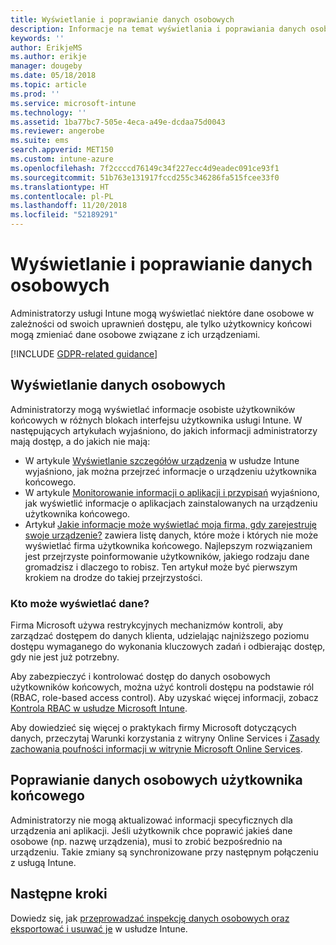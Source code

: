```yaml
---
title: Wyświetlanie i poprawianie danych osobowych
description: Informacje na temat wyświetlania i poprawiania danych osobowych.
keywords: ''
author: ErikjeMS
ms.author: erikje
manager: dougeby
ms.date: 05/18/2018
ms.topic: article
ms.prod: ''
ms.service: microsoft-intune
ms.technology: ''
ms.assetid: 1ba77bc7-505e-4eca-a49e-dcdaa75d0043
ms.reviewer: angerobe
ms.suite: ems
search.appverid: MET150
ms.custom: intune-azure
ms.openlocfilehash: 7f2ccccd76149c34f227ecc4d9eadec091ce93f1
ms.sourcegitcommit: 51b763e131917fccd255c346286fa515fcee33f0
ms.translationtype: HT
ms.contentlocale: pl-PL
ms.lasthandoff: 11/20/2018
ms.locfileid: "52189291"
---
```

# <a name="view-and-correct-personal-data"></a>Wyświetlanie i poprawianie danych osobowych

Administratorzy usługi Intune mogą wyświetlać niektóre dane osobowe w zależności od swoich uprawnień dostępu, ale tylko użytkownicy końcowi mogą zmieniać dane osobowe związane z ich urządzeniami.

[!INCLUDE [GDPR-related guidance](./includes/gdpr-dsr-and-stp-note.md)]


## <a name="view-personal-data"></a>Wyświetlanie danych osobowych

Administratorzy mogą wyświetlać informacje osobiste użytkowników końcowych w różnych blokach interfejsu użytkownika usługi Intune. W następujących artykułach wyjaśniono, do jakich informacji administratorzy mają dostęp, a do jakich nie mają:
- W artykule [Wyświetlanie szczegółów urządzenia](device-inventory.md) w usłudze Intune wyjaśniono, jak można przejrzeć informacje o urządzeniu użytkownika końcowego.
- W artykule [Monitorowanie informacji o aplikacji i przypisań](apps-monitor.md) wyjaśniono, jak wyświetlić informacje o aplikacjach zainstalowanych na urządzeniu użytkownika końcowego.
- Artykuł [Jakie informacje może wyświetlać moja firma, gdy zarejestruję swoje urządzenie?](https://docs.microsoft.com/intune-user-help/what-info-can-your-company-see-when-you-enroll-your-device-in-intune) zawiera listę danych, które może i których nie może wyświetlać firma użytkownika końcowego. Najlepszym rozwiązaniem jest przejrzyste poinformowanie użytkowników, jakiego rodzaju dane gromadzisz i dlaczego to robisz. Ten artykuł może być pierwszym krokiem na drodze do takiej przejrzystości.

### <a name="who-can-view-the-data"></a>Kto może wyświetlać dane?

Firma Microsoft używa restrykcyjnych mechanizmów kontroli, aby zarządzać dostępem do danych klienta, udzielając najniższego poziomu dostępu wymaganego do wykonania kluczowych zadań i odbierając dostęp, gdy nie jest już potrzebny. 

Aby zabezpieczyć i kontrolować dostęp do danych osobowych użytkowników końcowych, można użyć kontroli dostępu na podstawie ról (RBAC, role-based access control). Aby uzyskać więcej informacji, zobacz [Kontrola RBAC w usłudze Microsoft Intune](role-based-access-control.md).

Aby dowiedzieć się więcej o praktykach firmy Microsoft dotyczących danych, przeczytaj Warunki korzystania z witryny Online Services i [Zasady zachowania poufności informacji w witrynie Microsoft Online Services](http://go.microsoft.com/fwlink/p/?linkid=131004&clcid=0x409). 

## <a name="correct-end-user-personal-data"></a>Poprawianie danych osobowych użytkownika końcowego

Administratorzy nie mogą aktualizować informacji specyficznych dla urządzenia ani aplikacji. Jeśli użytkownik chce poprawić jakieś dane osobowe (np. nazwę urządzenia), musi to zrobić bezpośrednio na urządzeniu. Takie zmiany są synchronizowane przy następnym połączeniu z usługą Intune.


## <a name="next-steps"></a>Następne kroki

Dowiedz się, jak [przeprowadzać inspekcję danych osobowych oraz eksportować i usuwać je](privacy-data-audit-export-delete.md) w usłudze Intune.
